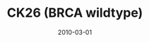 ---
title: CK26 (BRCA wildtype)
image: https://www.cycif.org/assets/img/gray-2023/CK26.jpg
date: 2010-03-01
minerva_link: https://s3.amazonaws.com/www.cycif.org/110-Komen_BRCA/CK26/index.html
info_link: null
show_page_link: false
tags:
    - Gray
    - BRCA

---